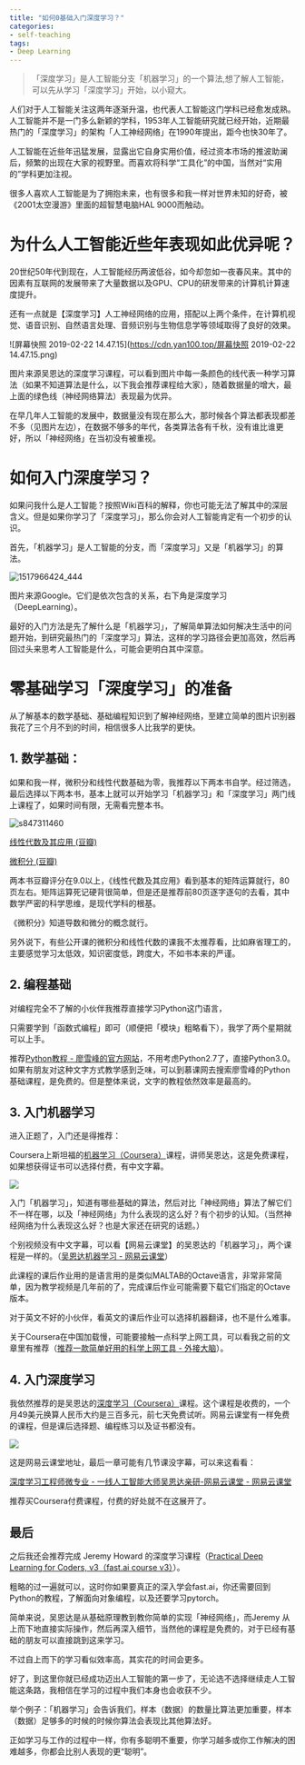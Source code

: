 ```yaml
---
title: "如何0基础入门深度学习？"
categories:
- self-teaching
tags:
- Deep Learning
---
```


> 「深度学习」是人工智能分支「机器学习」的一个算法,想了解人工智能，可以先从学习「深度学习」开始，以小窥大。

人们对于人工智能关注这两年逐渐升温，也代表人工智能这门学科已经愈发成熟。人工智能并不是一门多么新颖的学科，1953年人工智能研究就已经开始，近期最热门的「深度学习」的架构「人工神经网络」在1990年提出，距今也快30年了。

人工智能在近些年迅猛发展，显露出它自身实用价值，经过资本市场的推波助澜后，频繁的出现在大家的视野里。而喜欢将科学“工具化”的中国，当然对“实用的”学科更加注视。

很多人喜欢人工智能是为了拥抱未来，也有很多和我一样对世界未知的好奇，被《2001太空漫游》里面的超智慧电脑HAL 9000而触动。


# 为什么人工智能近些年表现如此优异呢？

20世纪50年代到现在，人工智能经历两波低谷，如今却忽如一夜春风来。其中的因素有互联网的发展带来了大量数据以及GPU、CPU的研发带来的计算机计算速度提升。

还有一点就是【深度学习】人工神经网络的应用，搭配以上两个条件，在计算机视觉、语音识别、自然语言处理、音频识别与生物信息学等领域取得了良好的效果。

![屏幕快照 2019-02-22 14.47.15](https://cdn.yan100.top/屏幕快照 2019-02-22 14.47.15.png)


图片来源吴恩达的深度学习课程，可以看到图片中每一条颜色的线代表一种学习算法（如果不知道算法是什么，以下我会推荐课程给大家），随着数据量的增大，最上面的绿色线（神经网络算法）表现最为优异。

在早几年人工智能的发展中，数据量没有现在那么大，那时候各个算法都表现都差不多（见图片左边），在数据不够多的年代，各类算法各有千秋，没有谁比谁更好，所以「神经网络」在当初没有被重视。

# 如何入门深度学习？

如果问我什么是人工智能？按照Wiki百科的解释，你也可能无法了解其中的深层含义。但是如果你学习了「深度学习」，那么你会对人工智能肯定有一个初步的认识。

首先，「机器学习」是人工智能的分支，而「深度学习」又是「机器学习」的算法。

![1517966424_444](https://cdn.yan100.top/1517966424_444.png)


图片来源Google。它们是依次包含的关系，右下角是深度学习（DeepLearning）。

最好的入门方法是先了解什么是「机器学习」，了解简单算法如何解决生活中的问题开始，到研究最热门的「深度学习」算法，这样的学习路径会更加高效，然后再回过头来思考人工智能是什么，可能会更明白其中深意。

# 零基础学习「深度学习」的准备

从了解基本的数学基础、基础编程知识到了解神经网络，至建立简单的图片识别器我花了三个月不到的时间，相信很多人比我学的更快。

## 1. 数学基础：
如果和我一样，微积分和线性代数基础为零，我推荐以下两本书自学。经过筛选，最后选择以下两本书，基本上就可以开始学习「机器学习」和「深度学习」两门线上课程了，如果时间有限，无需看完整本书。

![s847311460](https://cdn.yan100.top/s847311460.jpg)


[线性代数及其应用 (豆瓣)](https://book.douban.com/subject/1425950/)

[微积分 (豆瓣)](https://book.douban.com/subject/6822205/)

两本书豆瓣评分在9.0以上，《线性代数及其应用》看到基本的矩阵运算就行，80页左右。矩阵运算死记硬背很简单，但是还是推荐前80页逐字逐句的去看，其中数学严密的科学思维，是现代学科的根基。

《微积分》知道导数和微分的概念就行。

另外说下，有些公开课的微积分和线性代数的课我不太推荐看，比如麻省理工的，主要感觉学习太低效，知识密度低，跨度大，不如书本来的严谨。

## 2. 编程基础

对编程完全不了解的小伙伴我推荐直接学习Python这门语言，

只需要学到「函数式编程」即可（顺便把「模块」粗略看下），我学了两个星期就可以上手。

推荐[Python教程 - 廖雪峰的官方网站](https://www.liaoxuefeng.com/wiki/0014316089557264a6b348958f449949df42a6d3a2e542c000)，不用考虑Python2.7了，直接Python3.0。如果有朋友对这种文字方式教学感到乏味，可以到慕课网去搜索廖雪峰的Python基础课程，是免费的。但是整体来说，文字的教程依然效率是最高的。

## 3. 入门机器学习

进入正题了，入门还是得推荐：

Coursera上斯坦福的[机器学习（Coursera）](https://www.coursera.org/learn/machine-learning)课程，讲师吴恩达，这是免费课程，如果想获得证书可以选择付费，有中文字幕。

![](https://cdn.yan100.top/15508356776963.jpg)


入门「机器学习」，知道有哪些基础的算法，然后对比「神经网络」算法了解它们不一样在哪，以及「神经网络」为什么表现的这么好？有个初步的认知。（当然神经网络为什么表现这么好？也是大家还在研究的话题。）

个别视频没有中文字幕，可以看【网易云课堂】的吴恩达的「机器学习」，两个课程是一样的。（[吴恩达机器学习 - 网易云课堂](https://study.163.com/course/courseMain.htm?courseId=1004570029&_trace_c_p_k2_=4370ed9eaeb54dd2a20207910a9c22d6)）

此课程的课后作业用的是语言用的是类似MALTAB的Octave语言，非常非常简单，因为教学视频是几年前的了，完成课后作业可能需要下载它们指定的Octave版本。

对于英文不好的小伙伴，看英文的课后作业可以选择机器翻译，也不是什么难事。

关于Coursera在中国加载慢，可能要接触一点科学上网工具，可以看我之前的文章里有推荐（[推荐一款简单好用的科学上网工具 - 外接大脑](https://yan100.top/tools/tools-kexueshangwang.html)）。

## 4. 入门深度学习

我依然推荐的是吴恩达的[深度学习（Coursera）](https://www.coursera.org/specializations/deep-learning)课程。这个课程是收费的，一个月49美元换算人民币大约是三百多元，前七天免费试听。网易云课堂有一样免费的课程，但是课后选择题、编程练习以及证书都没有。

![](https://cdn.yan100.top/15508358301827.jpg)


这是网易云课堂地址，最后一章可能有几节课没字幕，可以来这看看：

[深度学习工程师微专业 - 一线人工智能大师吴恩达亲研-网易云课堂 - 网易云课堂](https://mooc.study.163.com/smartSpec/detail/1001319001.htm)

推荐买Coursera付费课程，付费的好处就不在这展开了。


## 最后

之后我还会推荐完成 Jeremy Howard 的深度学习课程（[Practical Deep Learning for Coders, v3（fast.ai course v3）](https://course.fast.ai/)）。

粗略的过一遍就可以，这时你如果要真正的深入学会fast.ai，你还需要回到Python的教程，了解面向对象编程，以及还要学习pytorch。

简单来说，吴恩达是从基础原理教到教你简单的实现「神经网络」，而Jeremy 从上而下地直接实际操作，然后再深入细节，当然他的课程是免费的，对于已经有基础的朋友可以直接跳到这来学习。

不过自上而下的学习看似效率高，其实花的时间会更多。

好了，到这里你就已经成功迈出人工智能的第一步了，无论选不选择继续走人工智能这条路，我相信在学习的过程中我们本身也会收获不少。

举个例子：「机器学习」会告诉我们，样本（数据）的数量比算法更加重要，样本（数据）足够多的时候的时候你算法会表现比其他算法好。

正如学习与工作的过程中一样，你有多聪明不重要，你学习越多或你工作解决的困难越多，你都会比别人表现的更“聪明”。

